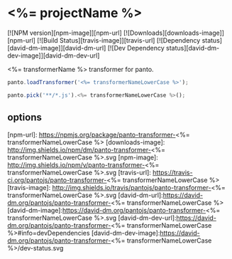 # <%= projectName %>
[![NPM version][npm-image]][npm-url] [![Downloads][downloads-image]][npm-url] [![Build Status][travis-image]][travis-url] [![Dependency status][david-dm-image]][david-dm-url] [![Dev Dependency status][david-dm-dev-image]][david-dm-dev-url]

<%= transformerName %> transformer for panto.

```js
panto.loadTransformer('<%= transformerNameLowerCase %>');

panto.pick('**/*.js').<%= transformerNameLowerCase %>();
```

## options

[npm-url]: https://npmjs.org/package/panto-transformer-<%= transformerNameLowerCase %>
[downloads-image]: http://img.shields.io/npm/dm/panto-transformer-<%= transformerNameLowerCase %>.svg
[npm-image]: http://img.shields.io/npm/v/panto-transformer-<%= transformerNameLowerCase %>.svg
[travis-url]: https://travis-ci.org/pantojs/panto-transformer-<%= transformerNameLowerCase %>
[travis-image]: http://img.shields.io/travis/pantojs/panto-transformer-<%= transformerNameLowerCase %>.svg
[david-dm-url]:https://david-dm.org/pantojs/panto-transformer-<%= transformerNameLowerCase %>
[david-dm-image]:https://david-dm.org/pantojs/panto-transformer-<%= transformerNameLowerCase %>.svg
[david-dm-dev-url]:https://david-dm.org/pantojs/panto-transformer-<%= transformerNameLowerCase %>#info=devDependencies
[david-dm-dev-image]:https://david-dm.org/pantojs/panto-transformer-<%= transformerNameLowerCase %>/dev-status.svg

